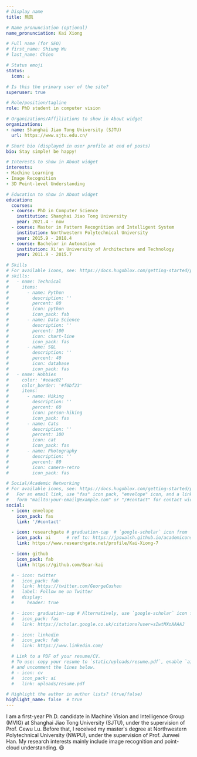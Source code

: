 ```yaml
---
# Display name
title: 熊凯

# Name pronunciation (optional)
name_pronunciation: Kai Xiong

# Full name (for SEO)
# first_name: Shiung Wu
# last_name: Chien

# Status emoji
status:
  icon: ☕️

# Is this the primary user of the site?
superuser: true

# Role/position/tagline
role: PhD student in computer vision

# Organizations/Affiliations to show in About widget
organizations:
- name: Shanghai Jiao Tong University (SJTU)
  url: https://www.sjtu.edu.cn/

# Short bio (displayed in user profile at end of posts)
bio: Stay simple! be happy!

# Interests to show in About widget
interests:
- Machine Learning
- Image Recognition
- 3D Point-level Understanding

# Education to show in About widget
education:
  courses:
  - course: PhD in Computer Science
    institution: Shanghai Jiao Tong University
    year: 2021.4 - now
  - course: Master in Pattern Recognition and Intelligent System
    institution: Northwestern Polytechnical University
    year: 2015.9 - 2018.4
  - course: Bachelor in Automation
    institution: Xi'an University of Architecture and Technology
    year: 2011.9 - 2015.7

# Skills
# For available icons, see: https://docs.hugoblox.com/getting-started/page-builder/#icons
# skills:
#   - name: Technical
#     items:
#       - name: Python
#         description: ''
#         percent: 80
#         icon: python
#         icon_pack: fab
#       - name: Data Science
#         description: ''
#         percent: 100
#         icon: chart-line
#         icon_pack: fas
#       - name: SQL
#         description: ''
#         percent: 40
#         icon: database
#         icon_pack: fas
#   - name: Hobbies
#     color: '#eeac02'
#     color_border: '#f0bf23'
#     items:
#       - name: Hiking
#         description: ''
#         percent: 60
#         icon: person-hiking
#         icon_pack: fas
#       - name: Cats
#         description: ''
#         percent: 100
#         icon: cat
#         icon_pack: fas
#       - name: Photography
#         description: ''
#         percent: 80
#         icon: camera-retro
#         icon_pack: fas

# Social/Academic Networking
# For available icons, see: https://docs.hugoblox.com/getting-started/page-builder/#icons
#   For an email link, use "fas" icon pack, "envelope" icon, and a link in the
#   form "mailto:your-email@example.com" or "/#contact" for contact widget.
social:
  - icon: envelope
    icon_pack: fas
    link: '/#contact'

  - icon: researchgate # graduation-cap  # `google-scholar` icon from `ai` icon pack
    icon_pack: ai      # ref to: https://jpswalsh.github.io/academicons/
    link: https://www.researchgate.net/profile/Kai-Xiong-7

  - icon: github
    icon_pack: fab
    link: https://github.com/Bear-kai

  # - icon: twitter
  #   icon_pack: fab
  #   link: https://twitter.com/GeorgeCushen
  #   label: Follow me on Twitter
  #   display:
  #     header: true

  # - icon: graduation-cap # Alternatively, use `google-scholar` icon from `ai` icon pack
  #   icon_pack: fas
  #   link: https://scholar.google.co.uk/citations?user=sIwtMXoAAAAJ

  # - icon: linkedin
  #   icon_pack: fab
  #   link: https://www.linkedin.com/

  # Link to a PDF of your resume/CV.
  # To use: copy your resume to `static/uploads/resume.pdf`, enable `ai` icons in `params.yaml`,
  # and uncomment the lines below.
  # - icon: cv
  #   icon_pack: ai
  #   link: uploads/resume.pdf

# Highlight the author in author lists? (true/false)
highlight_name: false  # true
---
```


I am a first-year Ph.D. candidate in Machine Vision and Intelligence Group (MVIG) at Shanghai Jiao Tong University (SJTU), under the supervision of Prof. Cewu Lu. Before that, I received my master's degree at Northwestern Polytechnical University (NWPU), under the supervision of Prof. Junwei Han. My research interests mainly include image recognition and point-cloud understanding. :laughing:
<!-- {style="text-align: justify;"} -->
